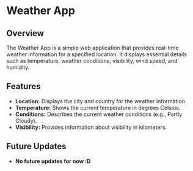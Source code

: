 # Weather App

## Overview

The Weather App is a simple web application that provides real-time weather information for a specified location. It displays essential details such as temperature, weather conditions, visibility, wind speed, and humidity.

## Features

- **Location:** Displays the city and country for the weather information.
- **Temperature:** Shows the current temperature in degrees Celsius.
- **Conditions:** Describes the current weather conditions (e.g., Partly Cloudy).
- **Visibility:** Provides information about visibility in kilometers.

## Future Updates

- **No future updates for now :D**
